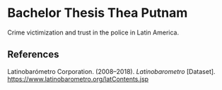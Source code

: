 # Bachelor Thesis Thea Putnam

Crime victimization and trust in the police in Latin America.

## References

Latinobarómetro Corporation. (2008–2018). *Latinobarometro* [Dataset]. https://www.latinobarometro.org/latContents.jsp
